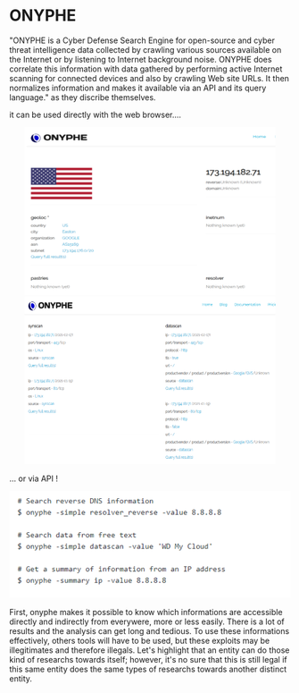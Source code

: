 # ONYPHE 

"ONYPHE is a Cyber Defense Search Engine for open-source and cyber threat intelligence data collected by crawling various sources available on the Internet or by listening to Internet background noise. ONYPHE does correlate this information with data gathered by performing active Internet scanning for connected devices and also by crawling Web site URLs. It then normalizes information and makes it available via an API and its query language." as they discribe themselves.

it can be used directly with the web browser....
<p align="center">
  <img src="https://github.com/MichalonCarpino/Tools_Legal_Utilisation/blob/main/Tools_Legal_Utilisation/images/ON1.PNG?raw=true" width="450" height="300" />  
  
  <img src="https://github.com/MichalonCarpino/Tools_Legal_Utilisation/blob/main/Tools_Legal_Utilisation/images/ON2.PNG?raw=true" width="450" height="300" />
</p>


... or via API !
<p align="center">
  <img src="https://github.com/MichalonCarpino/Tools_Legal_Utilisation/blob/main/Tools_Legal_Utilisation/images/ON3.PNG?raw=true" />  
  
</p>


First, onyphe makes it possible to know which informations are accessible directly and indirectly from everywere, more or less easily. There is a lot of results and the analysis can get long and tedious. To use these informations effectively, others tools will have to be used, but these exploits may be illegitimates and therefore illegals. Let's highlight  that an entity can do those kind of researchs towards itself; however, it's no sure that this is still legal if this same entity does the same types of researchs towards another distinct entity.


